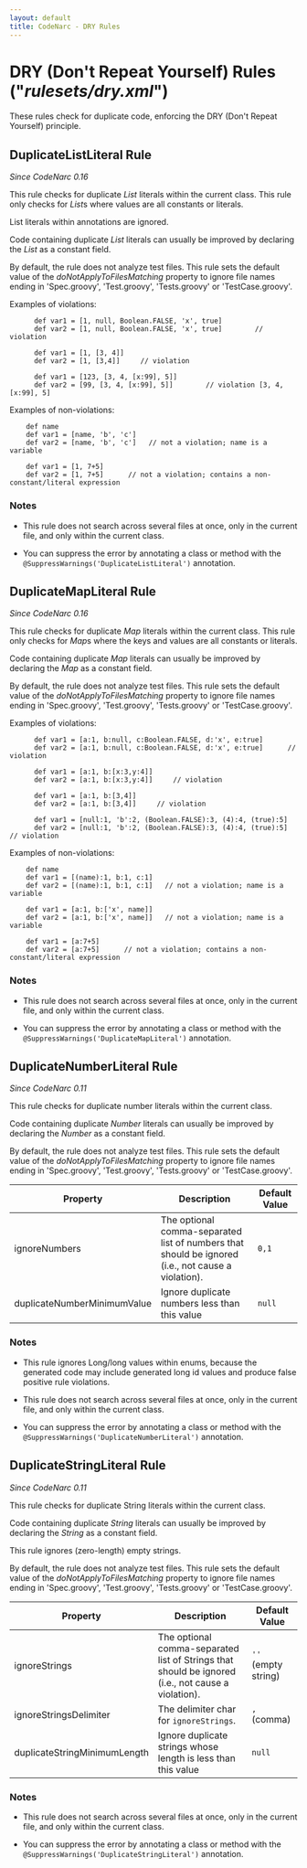 ```yaml
---
layout: default
title: CodeNarc - DRY Rules
---  
```


# DRY (Don't Repeat Yourself) Rules  ("*rulesets/dry.xml*")

These rules check for duplicate code, enforcing the DRY (Don't Repeat Yourself) principle.


## DuplicateListLiteral Rule

*Since CodeNarc 0.16*

This rule checks for duplicate *List* literals within the current class. This rule only checks for *List*s
where values are all constants or literals.

List literals within annotations are ignored.

Code containing duplicate *List* literals can usually be improved by declaring the *List* as a constant field.

By default, the rule does not analyze test files. This rule sets the default value of the
*doNotApplyToFilesMatching* property to ignore file names ending in 'Spec.groovy', 'Test.groovy', 'Tests.groovy'
or 'TestCase.groovy'.

Examples of violations:

```
      def var1 = [1, null, Boolean.FALSE, 'x', true]
      def var2 = [1, null, Boolean.FALSE, 'x', true]        // violation

      def var1 = [1, [3, 4]]
      def var2 = [1, [3,4]]     // violation

      def var1 = [123, [3, 4, [x:99], 5]]
      def var2 = [99, [3, 4, [x:99], 5]]        // violation [3, 4, [x:99], 5]
```

Examples of non-violations:

```
    def name
    def var1 = [name, 'b', 'c']
    def var2 = [name, 'b', 'c']   // not a violation; name is a variable

    def var1 = [1, 7+5]
    def var2 = [1, 7+5]      // not a violation; contains a non-constant/literal expression
```


### Notes

  * This rule does not search across several files at once, only in the current file, and only
    within the current class.

  * You can suppress the error by annotating a class or method with the `@SuppressWarnings('DuplicateListLiteral')`
    annotation.


## DuplicateMapLiteral Rule


*Since CodeNarc 0.16*

This rule checks for duplicate *Map* literals within the current class. This rule only checks for *Map*s
where the keys and values are all constants or literals.

Code containing duplicate *Map* literals can usually be improved by declaring the *Map* as a constant field.

By default, the rule does not analyze test files. This rule sets the default value of the
*doNotApplyToFilesMatching* property to ignore file names ending in 'Spec.groovy', 'Test.groovy', 'Tests.groovy'
or 'TestCase.groovy'.

Examples of violations:

```
      def var1 = [a:1, b:null, c:Boolean.FALSE, d:'x', e:true]
      def var2 = [a:1, b:null, c:Boolean.FALSE, d:'x', e:true]      // violation

      def var1 = [a:1, b:[x:3,y:4]]
      def var2 = [a:1, b:[x:3,y:4]]     // violation

      def var1 = [a:1, b:[3,4]]
      def var2 = [a:1, b:[3,4]]     // violation

      def var1 = [null:1, 'b':2, (Boolean.FALSE):3, (4):4, (true):5]
      def var2 = [null:1, 'b':2, (Boolean.FALSE):3, (4):4, (true):5]    // violation
```

Examples of non-violations:

```
    def name
    def var1 = [(name):1, b:1, c:1]
    def var2 = [(name):1, b:1, c:1]   // not a violation; name is a variable

    def var1 = [a:1, b:['x', name]]
    def var2 = [a:1, b:['x', name]]   // not a violation; name is a variable

    def var1 = [a:7+5]
    def var2 = [a:7+5]      // not a violation; contains a non-constant/literal expression
```


### Notes

  * This rule does not search across several files at once, only in the current file, and only
    within the current class.

  * You can suppress the error by annotating a class or method with the `@SuppressWarnings('DuplicateMapLiteral')`
    annotation.


## DuplicateNumberLiteral Rule


*Since CodeNarc 0.11*

This rule checks for duplicate number literals within the current class.

Code containing duplicate *Number* literals can usually be improved by declaring the *Number* as a constant field.

By default, the rule does not analyze test files. This rule sets the default value of the
*doNotApplyToFilesMatching* property to ignore file names ending in 'Spec.groovy', 'Test.groovy', 'Tests.groovy'
or 'TestCase.groovy'.

| Property                    | Description            | Default Value    |
|-----------------------------|------------------------|------------------|
| ignoreNumbers               | The optional comma-separated list of numbers that should be ignored (i.e., not cause a violation). | `0,1` |
| duplicateNumberMinimumValue |  Ignore duplicate numbers less than this value | `null` |

### Notes

  * This rule ignores Long/long values within enums, because the generated code may include generated long id values
    and produce false positive rule violations.

  * This rule does not search across several files at once, only in the current file, and only
    within the current class.

  * You can suppress the error by annotating a class or method with the `@SuppressWarnings('DuplicateNumberLiteral')`
    annotation.


## DuplicateStringLiteral Rule

*Since CodeNarc 0.11*

This rule checks for duplicate String literals within the current class.

Code containing duplicate *String* literals can usually be improved by declaring the *String* as a constant field.

This rule ignores (zero-length) empty strings.

By default, the rule does not analyze test files. This rule sets the default value of the
*doNotApplyToFilesMatching* property to ignore file names ending in 'Spec.groovy', 'Test.groovy', 'Tests.groovy'
or 'TestCase.groovy'.

| Property                    | Description            | Default Value    |
|-----------------------------|------------------------|------------------|
| ignoreStrings               | The optional comma-separated list of Strings that should be ignored (i.e., not cause a violation). | `''` (empty string) |
| ignoreStringsDelimiter      | The delimiter char for `ignoreStrings`. | `,` (comma) |
| duplicateStringMinimumLength| Ignore duplicate strings whose length is less than this value | `null` |

### Notes

  * This rule does not search across several files at once, only in the current file, and only
    within the current class.

  * You can suppress the error by annotating a class or method with the `@SuppressWarnings('DuplicateStringLiteral')`
    annotation.

